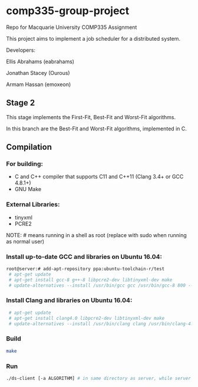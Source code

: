 # comp335-group-project
Repo for Macquarie University COMP335 Assignment

This project aims to implement a job scheduler for a distributed system.

Developers:

Ellis Abrahams (eabrahams)

Jonathan Stacey (Ourous)

Armam Hassan (emoxeon)

## Stage 2
This stage implements the First-Fit, Best-Fit and Worst-Fit algorithms.

In this branch are the Best-Fit and Worst-Fit algorithms, implemented in C.

## Compilation
### For building:
* C and C++ compiler that supports C11 and C++11 (Clang 3.4+ or GCC 4.8.1+)
* GNU Make

### External Libraries:
* tinyxml
* PCRE2

NOTE: # means running in a shell as root (replace with sudo when running as normal user)
### Install up-to-date GCC and libraries on Ubuntu 16.04:
```bash
root@server:# add-apt-repository ppa:ubuntu-toolchain-r/test
 # apt-get update
 # apt-get install gcc-8 g++-8 libpcre2-dev libtinyxml-dev make
 # update-alternatives --install /usr/bin/gcc gcc /usr/bin/gcc-8 800 --slave /usr/bin/g++ g++ /usr/bin/g++-8
```

### Install Clang and libraries on Ubuntu 16.04:
```bash
 # apt-get update
 # apt-get install clang4.0 libpcre2-dev libtinyxml-dev make
 # update-alternatives --install /usr/bin/clang clang /usr/bin/clang-4.0 400 --slave /usr/bin/clang++ clang++ /usr/bin/clang++-4.0
```

### Build
```bash
make
```

### Run
```bash
./ds-client [-a ALGORITHM] # in same directory as server, while server is running
```
